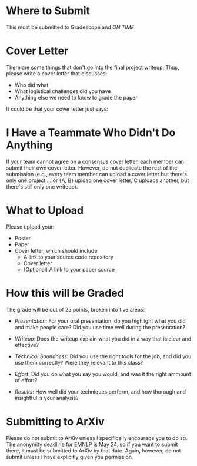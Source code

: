 
Where to Submit
===============

This must be submitted to Gradescope and *ON TIME*.  

Cover Letter
=============
There are some things that don't go into the final project writeup.  Thus, please write a cover letter that discusses:
* Who did what
* What logistical challenges did you have
* Anything else we need to know to grade the paper

It could be that your cover letter just says: 

I Have a Teammate Who Didn't Do Anything
========================================
If your team cannot agree on a consensus cover letter, each member can submit their own cover letter.  However, do not duplicate the rest of the submission (e.g., every team member can upload a cover letter but there's only one project ... or {A, B} upload one cover letter, C uploads another, but there's still only one writeup).

What to Upload
===============
Please upload your:
* Poster
* Paper
* Cover letter, which should include
  * A link to your source code repository
  * Cover letter
  * (Optional) A link to your paper source 

How this will be Graded
=======================
The grade will be out of 25 points, broken into five areas:

* _Presentation_: For your oral presentation, do you highlight what
  you did and make people care?  Did you use time well during the
  presentation?

* _Writeup_: Does the writeup explain what you did in a way that is
  clear and effective?

* _Technical Soundness_: Did you use the right tools for the job, and
  did you use them correctly?  Were they relevant to this class?

* _Effort_: Did you do what you say you would, and was it the right
  ammount of effort?

* _Results_:  How well did your techniques perform, and how thorough and insightful is your analysis?



Submitting to ArXiv
===================

Please do not submit to ArXiv unless I specifically encourage you to do so.  The anonymity deadline for EMNLP is May 24, so if you want to submit there, it must be submitted to ArXiv by that date.  Again, however, do not submit unless I have explicitly given you permission.
